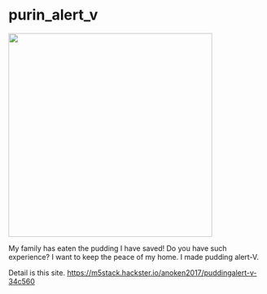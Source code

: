 # purin_alert_v
<img src="https://hackster.imgix.net/uploads/attachments/1047899/_2m8ZGhkhAq.blob?auto=compress%2Cformat&w=900&h=675&fit=min" width="400">

My family has eaten the pudding I have saved! 
Do you have such experience? 
I want to keep the peace of my home. 
I made pudding alert-V.

Detail is this site.
https://m5stack.hackster.io/anoken2017/puddingalert-v-34c560
